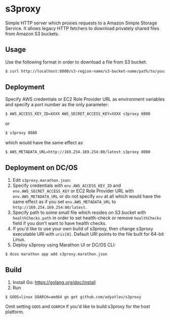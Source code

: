 # s3proxy
Simple HTTP server which proxies requests to a Amazon Simple Storage Service. It allows legacy HTTP fetchers to download privately shared files from Amazon S3 buckets.

## Usage
Use the following format in order to download a file from S3 bucket:

```bash
$ curl http://localhost:8080/s3-region-name/s3-bucket-name/path/to/your/file.txt
```

## Deployment
Specify AWS credentials or EC2 Role Provider URL as environment variables and specify a port number as the only parameter:

```bash
$ AWS_ACCESS_KEY_ID=XXXX AWS_SECRET_ACCESS_KEY=XXXX s3proxy 8080
```

or

```bash
$ s3proxy 8080
```

which would have the same effect as 

```bash
$ AWS_METADATA_URL=http://169.254.169.254:80/latest s3proxy 8080
```

## Deployment on DC/OS
1. Edit `s3proxy.marathon.json`:
  1. Specify credentials with `env.AWS_ACCESS_KEY_ID` and `env.AWS_SECRET_ACCESS_KEY` or EC2 Role Provider URL with `env.AWS_METADATA_URL` or do not specify `env` at all which would have the same effect as if you set `env.AWS_METADATA_URL` to `http://169.254.169.254:80/latest`.
  2. Specify path to some small file which resides on S3 bucket with `healthChecks.path` in order to set health-check or remove `healthChecks` field if you don't want to have health checks.
  3. If you'd like to use your own build of s3proxy, then change s3proxy executable URI with `uris[0]`. Default URI points to the file built for 64-bit Linux.
2. Deploy s3proxy using Marathon UI or DC/OS CLI:
  
  ```bash
  $ dcos marathon app add s3proxy.marathon.json
  ```

## Build
1. Install Go: https://golang.org/doc/install
2. Run 
  
  ```bash
  $ GOOS=linux GOARCH=amd64 go get github.com/adyatlov/s3proxy
  ```
  
  Omit setting `GOOS` and `GOARCH` if you'd like to build s3proxy for the host platform.
